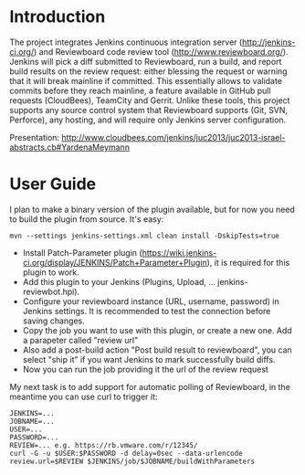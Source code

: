 Introduction
============

The project integrates Jenkins continuous integration server (http://jenkins-ci.org/) and Reviewboard code review tool (http://www.reviewboard.org/). Jenkins will pick a diff submitted to Reviewboard, run a build, and report build results on the review request: either blessing the request or warning that it will break mainline if committed. This essentially allows to validate commits before they reach mainline, a feature available in GitHub pull requests (CloudBees), TeamCity and Gerrit. Unlike these tools, this project supports any source control system that Reviewboard supports (Git, SVN, Perforce), any hosting, and will require only Jenkins server configuration. 

Presentation: http://www.cloudbees.com/jenkins/juc2013/juc2013-israel-abstracts.cb#YardenaMeymann

User Guide
==========

I plan to make a binary version of the plugin available, but for now you need to build the plugin from source. It's easy:

    mvn --settings jenkins-settings.xml clean install -DskipTests=true

* Install Patch-Parameter plugin (https://wiki.jenkins-ci.org/display/JENKINS/Patch+Parameter+Plugin), it is required for this plugin to work.
* Add this plugin to your Jenkins (Plugins, Upload, ... jenkins-reviewbot.hpi).
* Configure your reviewboard instance (URL, username, password) in Jenkins settings. It is recommended to test the connection before saving changes.
* Copy the job you want to use with this plugin, or create a new one. Add a parapeter called "review url"
* Also add a post-build action "Post build result to reviewboard", you can select "ship it" if you want Jenkins to mark successfully build diffs. 
* Now you can run the job providing it the url of the review request

My next task is to add support for automatic polling of Reviewboard, in the meantime you can use curl to trigger it:

    JENKINS=...
    JOBNAME=...
    USER=...
    PASSWORD=...
    REVIEW=... e.g. https://rb.vmware.com/r/12345/
    curl -G -u $USER:$PASSWORD -d delay=0sec --data-urlencode review.url=$REVIEW $JENKINS/job/$JOBNAME/buildWithParameters
